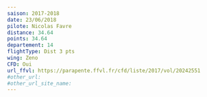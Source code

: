 ```yaml
---
saison: 2017-2018
date: 23/06/2018
pilote: Nicolas Favre
distance: 34.64
points: 34.64
departement: 14
flightType: Dist 3 pts
wing: Zeno
CFD: Oui
url_ffvl: https://parapente.ffvl.fr/cfd/liste/2017/vol/20242551
#other_url:
#other_url_site_name:
---
```


